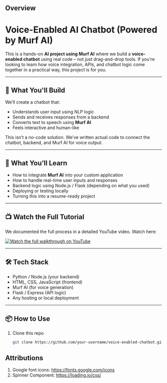 ## Overview

# Voice-Enabled AI Chatbot (Powered by Murf AI)

This is a hands-on **AI project using Murf AI** where we build a **voice-enabled chatbot** using real code – not just drag-and-drop tools. If you're looking to learn how voice integration, APIs, and chatbot logic come together in a practical way, this project is for you.

---

## 🚀 What You'll Build

We’ll create a chatbot that:
- Understands user input using NLP logic
- Sends and receives responses from a backend
- Converts text to speech using **Murf AI**
- Feels interactive and human-like

This isn’t a no-code solution. We’ve written actual code to connect the chatbot, backend, and Murf AI for voice output.

---

## 🧠 What You’ll Learn

- How to integrate **Murf AI** into your custom application
- How to handle real-time user inputs and responses
- Backend logic using Node.js / Flask (depending on what you used)
- Deploying or testing locally
- Turning this into a resume-ready project

---

## 📺 Watch the Full Tutorial

We documented the full process in a detailed YouTube video. Watch here:

[![Watch the full walkthrough on YouTube](https://img.youtube.com/vi/LeEBFmJ8jm8/0.jpg)](https://youtu.be/LeEBFmJ8jm8)

---

## 🛠️ Tech Stack

- Python / Node.js (your backend)
- HTML, CSS, JavaScript (frontend)
- Murf AI (for voice generation)
- Flask / Express (API logic)
- Any hosting or local deployment

---

## 📦 How to Use

1. Clone this repo  
   ```bash
   git clone https://github.com/your-username/voice-enabled-chatbot.git


## Attributions

1. Google font icons: https://fonts.google.com/icons
2. Spinner Component: https://loading.io/css/
